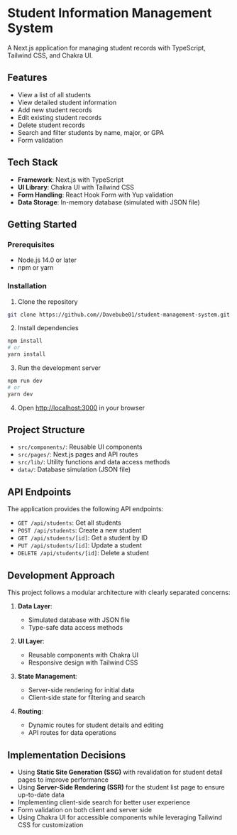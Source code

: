 # Student Information Management System

A Next.js application for managing student records with TypeScript, Tailwind CSS, and Chakra UI.

## Features

- View a list of all students
- View detailed student information
- Add new student records
- Edit existing student records
- Delete student records
- Search and filter students by name, major, or GPA
- Form validation

## Tech Stack

- **Framework**: Next.js with TypeScript
- **UI Library**: Chakra UI with Tailwind CSS
- **Form Handling**: React Hook Form with Yup validation
- **Data Storage**: In-memory database (simulated with JSON file)

## Getting Started

### Prerequisites

- Node.js 14.0 or later
- npm or yarn

### Installation

1. Clone the repository
```bash
git clone https://github.com//Davebube01/student-management-system.git
```

2. Install dependencies
```bash
npm install
# or
yarn install
```

3. Run the development server
```bash
npm run dev
# or
yarn dev
```

4. Open [http://localhost:3000](http://localhost:3000) in your browser

## Project Structure

- `src/components/`: Reusable UI components
- `src/pages/`: Next.js pages and API routes
- `src/lib/`: Utility functions and data access methods
- `data/`: Database simulation (JSON file)

## API Endpoints

The application provides the following API endpoints:

- `GET /api/students`: Get all students
- `POST /api/students`: Create a new student
- `GET /api/students/[id]`: Get a student by ID
- `PUT /api/students/[id]`: Update a student
- `DELETE /api/students/[id]`: Delete a student

## Development Approach

This project follows a modular architecture with clearly separated concerns:

1. **Data Layer**:
   - Simulated database with JSON file
   - Type-safe data access methods

2. **UI Layer**:
   - Reusable components with Chakra UI
   - Responsive design with Tailwind CSS

3. **State Management**:
   - Server-side rendering for initial data
   - Client-side state for filtering and search

4. **Routing**:
   - Dynamic routes for student details and editing
   - API routes for data operations

## Implementation Decisions

- Using **Static Site Generation (SSG)** with revalidation for student detail pages to improve performance
- Using **Server-Side Rendering (SSR)** for the student list page to ensure up-to-date data
- Implementing client-side search for better user experience
- Form validation on both client and server side
- Using Chakra UI for accessible components while leveraging Tailwind CSS for customization